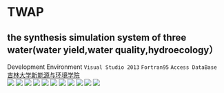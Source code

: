 TWAP
======================================================================================
the synthesis simulation system of three water(water yield,water quality,hydroecology）
--------------------------------------------------------------------------------------
Development Environment `Visual Studio 2013` `Fortran95` `Access DataBase`
<br>[吉林大学新能源与环境学院](http://cer.jlu.edu.cn/)</br>
![](https://github.com/liuhf-jlu/TWAP/blob/master/DisplayPic/主页面.png)
![](https://github.com/liuhf-jlu/TWAP/blob/master/DisplayPic/水量模拟.png)
![](https://github.com/liuhf-jlu/TWAP/blob/master/DisplayPic/水量模拟—添加气象测量数据.png)
![](https://github.com/liuhf-jlu/TWAP/blob/master/DisplayPic/水量模拟—选择水库编号.png)
![](https://github.com/liuhf-jlu/TWAP/blob/master/DisplayPic/水量模拟—水库管理.png)
![](https://github.com/liuhf-jlu/TWAP/blob/master/DisplayPic/水质模拟.png)
![](https://github.com/liuhf-jlu/TWAP/blob/master/DisplayPic/水质模拟-点源管理.png)
![](https://github.com/liuhf-jlu/TWAP/blob/master/DisplayPic/水质模拟-面源管理.png)
![](https://github.com/liuhf-jlu/TWAP/blob/master/DisplayPic/水质管理-选择子流域.png)
![](https://github.com/liuhf-jlu/TWAP/blob/master/DisplayPic/模型运行.png)
![](https://github.com/liuhf-jlu/TWAP/blob/master/DisplayPic/模拟输出管理.png)

